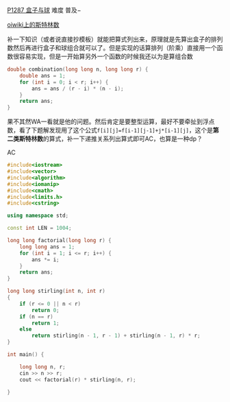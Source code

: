 [P1287 盒子与球](https://www.luogu.com.cn/problem/P1287)
难度
普及−

[oiwiki上的斯特林数](https://oi-wiki.org/math/combinatorics/stirling/)

补一下知识（或者说直接抄模板）就能把算式列出来，原理就是先算出盒子的排列数然后再进行盒子和球组合就可以了。但是实现的话算排列（阶乘）直接用一个函数很容易实现，但是一开始算另外一个函数的时候我还以为是算组合数

```c++
double combination(long long n, long long r) {
	double ans = 1;
	for (int i = 0; i < r; i++) {
		ans = ans / (r - i) * (n - i);
	}
	return ans;
}
```
果不其然WA一看就是他的问题。然后肯定是要整型运算，最好不要牵扯到浮点数，看了下题解发现用了这个公式`f[i][j]=f[i-1][j-1]+j*[i-1][j]`，这个是**第二类斯特林数**的算式，补一下递推关系列出算式即可AC，也算是一种dp？

AC
```c++
#include<iostream>
#include<vector>
#include<algorithm>
#include<iomanip>
#include<cmath>
#include<limits.h>
#include<cstring>

using namespace std;

const int LEN = 1004;

long long factorial(long long r) {
	long long ans = 1;
	for (int i = 1; i <= r; i++) {
		ans *= i;
	}
	return ans;
}

long long stirling(int n, int r)
{
	if (r <= 0 || n < r)
		return 0;
	if (n == r)
		return 1;
	else
		return stirling(n - 1, r - 1) + stirling(n - 1, r) * r;
}

int main() {

	long long n, r;
	cin >> n >> r;
	cout << factorial(r) * stirling(n, r);

}
```
